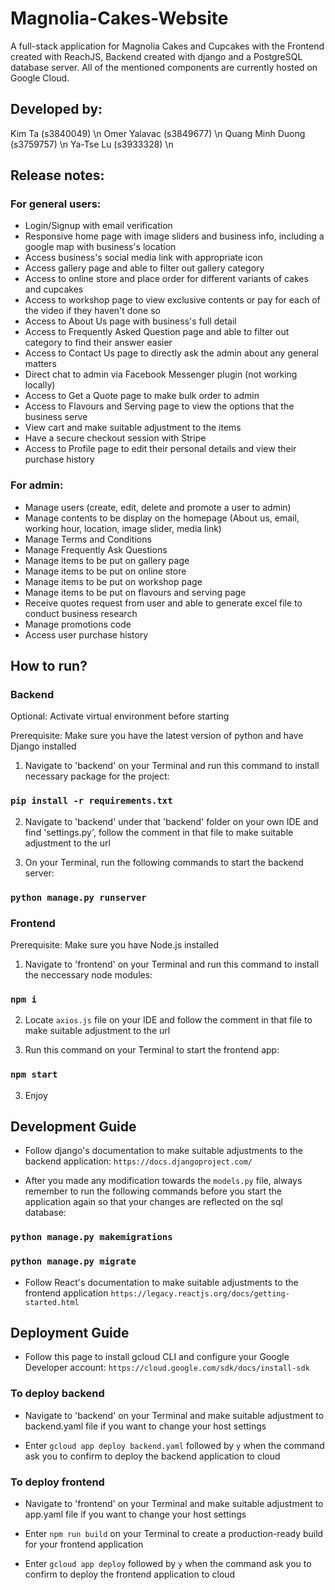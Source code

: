 # Magnolia-Cakes-Website

A full-stack application for Magnolia Cakes and Cupcakes with the Frontend created with ReachJS, Backend created with django and a PostgreSQL database server. All of the mentioned components are currently hosted on Google Cloud.

## Developed by:

Kim Ta (s3840049) \n
Omer Yalavac (s3849677) \n
Quang Minh Duong (s3759757) \n
Ya-Tse Lu (s3933328) \n

## Release notes:

### For general users:

- Login/Signup with email verification
- Responsive home page with image sliders and business info, including a google map with business's location
- Access business's social media link with appropriate icon
- Access gallery page and able to filter out gallery category
- Access to online store and place order for different variants of cakes and cupcakes
- Access to workshop page to view exclusive contents or pay for each of the video if they haven't done so
- Access to About Us page with business's full detail
- Access to Frequently Asked Question page and able to filter out category to find their answer easier
- Access to Contact Us page to directly ask the admin about any general matters
- Direct chat to admin via Facebook Messenger plugin (not working locally)
- Access to Get a Quote page to make bulk order to admin
- Access to Flavours and Serving page to view the options that the business serve
- View cart and make suitable adjustment to the items
- Have a secure checkout session with Stripe
- Access to Profile page to edit their personal details and view their purchase history

### For admin:

- Manage users (create, edit, delete and promote a user to admin)
- Manage contents to be display on the homepage (About us, email, working hour, location, image slider, media link)
- Manage Terms and Conditions
- Manage Frequently Ask Questions
- Manage items to be put on gallery page
- Manage items to be put on online store
- Manage items to be put on workshop page
- Manage items to be put on flavours and serving page
- Receive quotes request from user and able to generate excel file to conduct business research
- Manage promotions code 
- Access user purchase history

## How to run?

### Backend

Optional: Activate virtual environment before starting

Prerequisite: Make sure you have the latest version of python and have Django installed

1. Navigate to 'backend' on your Terminal and run this command to install necessary package for the project:

### `pip install -r requirements.txt`

2. Navigate to 'backend' under that 'backend' folder on your own IDE and find 'settings.py', follow the comment in that file to make suitable adjustment to the url

3. On your Terminal, run the following commands to start the backend server:

### `python manage.py runserver`

### Frontend

Prerequisite: Make sure you have Node.js installed

1. Navigate to 'frontend' on your Terminal and run this command to install the neccessary node modules:

### `npm i`

2. Locate `axios.js` file on your IDE and follow the comment in that file to make suitable adjustment to the url

3. Run this command on your Terminal to start the frontend app:

### `npm start`

3. Enjoy

## Development Guide

- Follow django's documentation to make suitable adjustments to the backend application: `https://docs.djangoproject.com/`

- After you made any modification towards the `models.py` file, always remember to run the following commands before you start the application again so that your changes are reflected on the sql database:

### `python manage.py makemigrations`

### `python manage.py migrate`

- Follow React's documentation to make suitable adjustments to the frontend application `https://legacy.reactjs.org/docs/getting-started.html`

## Deployment Guide

- Follow this page to install gcloud CLI and configure your Google Developer account: `https://cloud.google.com/sdk/docs/install-sdk`

### To deploy backend

- Navigate to 'backend' on your Terminal and make suitable adjustment to backend.yaml file if you want to change your host settings

- Enter `gcloud app deploy backend.yaml` followed by `y` when the command ask you to confirm to deploy the backend application to cloud

### To deploy frontend

- Navigate to 'frontend' on your Terminal and make suitable adjustment to app.yaml file if you want to change your host settings

- Enter `npm run build` on your Terminal to create a production-ready build for your frontend application

- Enter `gcloud app deploy` followed by `y` when the command ask you to confirm to deploy the frontend application to cloud
